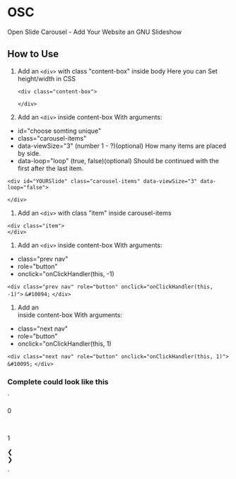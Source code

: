 # OSC
Open Slide Carousel - Add Your Website an GNU Slideshow 

## How to Use
1. Add an `<div>` with class "content-box" inside body
   Here you can Set height/width in CSS
   
   `<div class="content-box">`
    
   `</div>`
   
1. Add an `<div>` inside content-box
  With arguments:
 - id="choose somting unique"
 - class="carousel-items"
 - data-viewSize="3" (number 1 - ?)(optional)
   How many items are placed by side. 
 - data-loop="loop" (true, false)(optional)
   Should be continued with the first after the last item.
  
  `<div id="YOURSlide" class="carousel-items" data-viewSize="3" data-loop="false">`
    
  `</div>`
  
1. Add an `<div>` with class "item" inside carousel-items
  
  `<div class="item">`
	    <!--put your stuff inside -->					
   `</div>`
  
1. Add an `<div>` inside content-box
  With arguments:
 - class="prev nav"
 - role="button"
 - onclick="onClickHandler(this, -1)
  
  `<div class="prev nav" role="button" onclick="onClickHandler(this, -1)">`
      `&#10094;`
  `</div>`
  
1. Add an <div> inside content-box
  With arguments:
 - class="next nav"
 - role="button"
 - onclick="onClickHandler(this, 1)
  
  `<div class="next nav" role="button" onclick="onClickHandler(this, 1)">`
      `&#10095;`
  `</div>`
  
### Complete could look like this
`<div class="content-box">
		<div id="slide_StoE" class="carousel-items" data-viewSize="3" data-loop="false">
				<div class="item">
					<p>0</p>
					<!--put your stuff inside -->					
				</div>
				<div class="item">
					<p>1</p>
					<!--put your stuff inside -->
				</div>
        <!--...-->
		</div>
		<div class="prev nav" role="button" onclick="onClickHandler(this, -1)">&#10094;</div>
		<div class="next nav" role="button" onclick="onClickHandler(this, 1)">&#10095;</div>
</div>`
  
